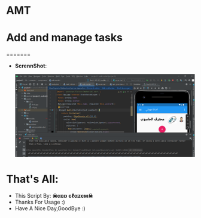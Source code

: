 # AMT
# Add and manage tasks



=======

- **ScrennShot**:

     ![ScrennShot](https://github.com/abdalazeim/AMT/blob/master/7.PNG)
     



# That's All:
 - This Script By:  **☠αвɒ єℓαzєм☠**
 - Thanks For Usage :)
 - Have A Nice Day,GoodBye :)
